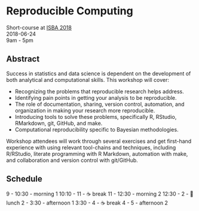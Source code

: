 # Reproducible Computing

Short-course at [ISBA 2018](https://bayesian.org/isba2018/Short-Courses/)  
2018-06-24  
9am - 5pm

## Abstract

Success in statistics and data science is dependent on the development of both analytical and computational skills. This workshop will cover:

- Recognizing the problems that reproducible research helps address.
- Identifying pain points in getting your analysis to be reproducible.
- The role of documentation, sharing, version control, automation, and organization in making your research more reproducible.
- Introducing tools to solve these problems, specifically R, RStudio, RMarkdown, git, GitHub, and make.
- Computational reproducibility specific to Bayesian methodologies.

Workshop attendees will work through several exercises and get first-hand experience with using relevant tool-chains and techniques, including R/RStudio, literate programming with R Markdown, automation with make, and collaboration and version control with git/GitHub.

## Schedule

9 - 10:30  - morning 1
10:10 - 11 - :coffee: break
11 - 12:30 - morning 2
12:30 - 2  - :fork_and_knife: lunch
2 - 3:30   - afternoon 1
3:30 - 4   - :coffee: break
4 - 5      - afternoon 2
